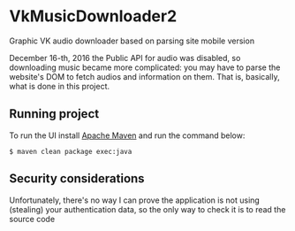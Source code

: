 # VkMusicDownloader2
Graphic VK audio downloader based on parsing site mobile version

December 16-th, 2016 the Public API for audio was disabled, so downloading music became more complicated: you may have to parse the website's DOM to fetch audios and information on them. That is, basically, what is done in this project.

## Running project

To run the UI install [Apache Maven](https://maven.apache.org/) and run the command below:

    $ maven clean package exec:java

## Security considerations

Unfortunately, there's no way I can prove the application is not using (stealing) your authentication data, so the only way to check it is to read the source code
